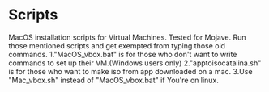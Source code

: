 # Scripts
MacOS installation scripts for Virtual Machines. Tested for Mojave.
Run those mentioned scripts and get exempted from typing those old commands.
1."MacOS_vbox.bat" is for those who don't want to write commands to set up their VM.(Windows users only)
2."apptoisocatalina.sh" is for those who want to make iso from app downloaded on a mac.
3.Use "Mac_vbox.sh" instead of "MacOS_vbox.bat" if You're on linux.

